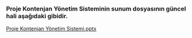 ### Proje Kontenjan Yönetim Sisteminin sunum dosyasının güncel hali aşağıdaki gibidir.

[Proje Kontenjan Yönetim Sistemi.pptx](https://github.com/baykirac/AcademicianAndStudentMS/files/13760435/Proje.Kontenjan.Yonetim.Sistemi.pptx)
